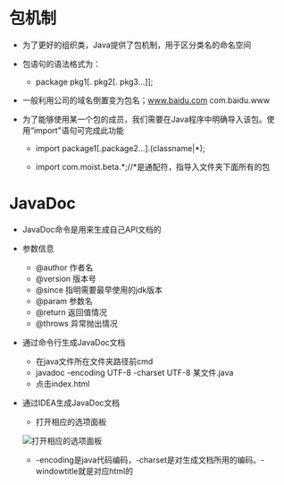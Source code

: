 # 包机制

- 为了更好的组织类，Java提供了包机制，用于区分类名的命名空间
- 包语句的语法格式为：
  - package pkg1[. pkg2[. pkg3...]];

- 一般利用公司的域名倒置变为包名；www.baidu.com	com.baidu.www

- 为了能够使用某一个包的成员，我们需要在Java程序中明确导入该包。使用“import"语句可完成此功能

  - import package1[.package2...].(classname|*);

  - import com.moist.beta.*;//*是通配符，指导入文件夹下面所有的包

    

# JavaDoc

- JavaDoc命令是用来生成自己API文档的

- 参数信息
  - @author 作者名
  - @version 版本号
  - @since 指明需要最早使用的jdk版本
  - @param 参数名
  - @return 返回值情况
  - @throws 异常抛出情况

- 通过命令行生成JavaDoc文档

  - 在java文件所在文件夹路径前cmd
  - javadoc -encoding UTF-8 -charset UTF-8   某文件.java
  - 点击index.html

- 通过IDEA生成JavaDoc文档

  - 打开相应的选项面板

  ![打开相应的选项面板](https://images2017.cnblogs.com/blog/1251417/201712/1251417-20171208170651718-1838074366.jpg)

  - -encoding是java代码编码，-charset是对生成文档所用的编码。-windowtitle就是对应html的<title>标签

    > ```xml
    > -encoding UTF-8 -charset UTF-8 -windowtitle "test"
    > ```
  
    ![生成](https://images2017.cnblogs.com/blog/1251417/201712/1251417-20171208170738124-916446785.jpg)
  
    原博文地址:[通过IDEA生成JavaDoc文档](https://www.cnblogs.com/noKing/p/8006298.html)



